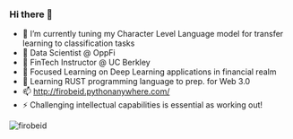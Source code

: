 ### Hi there 👋

<!--
**firobeid/firobeid** is a ✨ _special_ ✨ repository because its `README.md` (this file) appears on your GitHub profile.

Here are some ideas to get you started:

- 🔭 I’m currently working on ...
- 🌱 Focused Learning on Deep Learning applications in financial realm
 - I’m currently learning ...
- 👯 I’m looking to collaborate on ...
- 🤔 I’m looking for help with ...
- 💬 Ask me about ...
- 📫 How to reach me: ...
- 😄 Pronouns: ...
- ⚡ Fun fact: ...
-->
- 🔭 I’m currently tuning my Character Level Language model for transfer learning to classification tasks
- 🔭 Data Scientist @ OppFi
- 🔭 FinTech Instructor @ UC Berkley 
- 🌱 Focused Learning on Deep Learning applications in financial realm
- 🌱 Learning RUST programming language to prep. for Web 3.0
- 📫 http://firobeid.pythonanywhere.com/
- ⚡ Challenging intellectual capabilities is essential as working out!
<p align="left"> <img src="https://komarev.com/ghpvc/?username=firobeid&label=Profile%20views&color=0e75b6&style=flat" alt="firobeid" /> </p>
